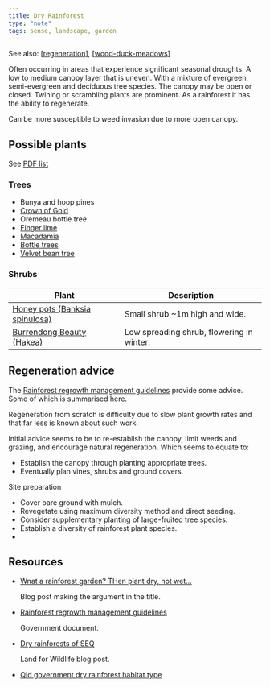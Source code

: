 ```yaml
---
title: Dry Rainforest
type: "note"
tags: sense, landscape, garden
---
```


See also: [[regeneration]], [[wood-duck-meadows]]

Often occurring in areas that experience significant seasonal droughts. A low to medium canopy layer that is uneven. With a mixture of evergreen, semi-evergreen and deciduous tree species. The canopy may be open or closed. Twining or scrambling plants are prominent. As a rainforest it has the ability to regenerate.

Can be more susceptible to weed invasion due to more open canopy.

## Possible plants

See [PDF list](https://jerry-coleby-williams.net/wp-content/uploads/2014/03/dry-rainforest-species.pdf)

### Trees

- Bunya and hoop pines
- [Crown of Gold](https://en.wikipedia.org/wiki/Barklya)
- Oremeau bottle tree
- [Finger lime](https://en.wikipedia.org/wiki/Citrus_australasica)
- [Macadamia](https://en.wikipedia.org/wiki/Macadamia)
- [Bottle trees](https://en.wikipedia.org/wiki/Brachychiton)
- [Velvet bean tree](https://bie.ala.org.au/species/https://id.biodiversity.org.au/node/apni/2886871)

### Shrubs 

| Plant | Description |
| --- | --- |
| [Honey pots (Banksia spinulosa)](https://gardeningwithangus.com.au/banksia-spinulosa-honey-pots-banksia/) | Small shrub ~1m high and wide.  | 
| [Burrendong Beauty (Hakea)](https://gardeningwithangus.com.au/hakea-burrendong-beauty-hakea/) | Low spreading shrub, flowering in winter. |

## Regeneration advice

The [Rainforest regrowth management guidelines](https://www.publications.qld.gov.au/dataset/423dafdb-be26-4aba-b225-1fab3495f7bf/resource/48792874-4ef2-4ecc-814d-565460ee7969/download/rainforest-regrowth-mgmt-guideline.pdf) provide some advice. Some of which is summarised here.

Regeneration from scratch is difficulty due to slow plant growth rates and that far less is known about such work.

Initial advice seems to be to re-establish the canopy, limit weeds and grazing, and encourage natural regeneration. Which seems to equate to:

- Establish the canopy through planting appropriate trees.
- Eventually plan vines, shrubs and ground covers.

Site preparation

- Cover bare ground with mulch. 
- Revegetate using maximum diversity method and direct seeding.
- Consider supplementary planting of large-fruited tree species.
- Establish a diversity of rainforest plant species. 
- 





## Resources

- [Wnat a rainforest garden? THen plant dry, not wet...](https://jerry-coleby-williams.net/2014/08/12/want-a-rainforest-garden-then-plant-dry-not-wet/)

    Blog post making the argument in the title.

- [Rainforest regrowth management guidelines](https://www.publications.qld.gov.au/dataset/423dafdb-be26-4aba-b225-1fab3495f7bf/resource/48792874-4ef2-4ecc-814d-565460ee7969/download/rainforest-regrowth-mgmt-guideline.pdf)

    Government document.

- [Dry rainforests of SEQ](https://www.lfwseq.org.au/dry-rainforests-seq/)

    Land for Wildlife blog post.

- [Qld government dry rainforest habitat type](https://www.qld.gov.au/environment/plants-animals/habitats/habitat/dry-rainforest)

[//begin]: # "Autogenerated link references for markdown compatibility"
[regeneration]: regeneration "Bush regeneration (Wood duck meadows)"
[wood-duck-meadows]: wood-duck-meadows "Wood duck meadows"
[//end]: # "Autogenerated link references"